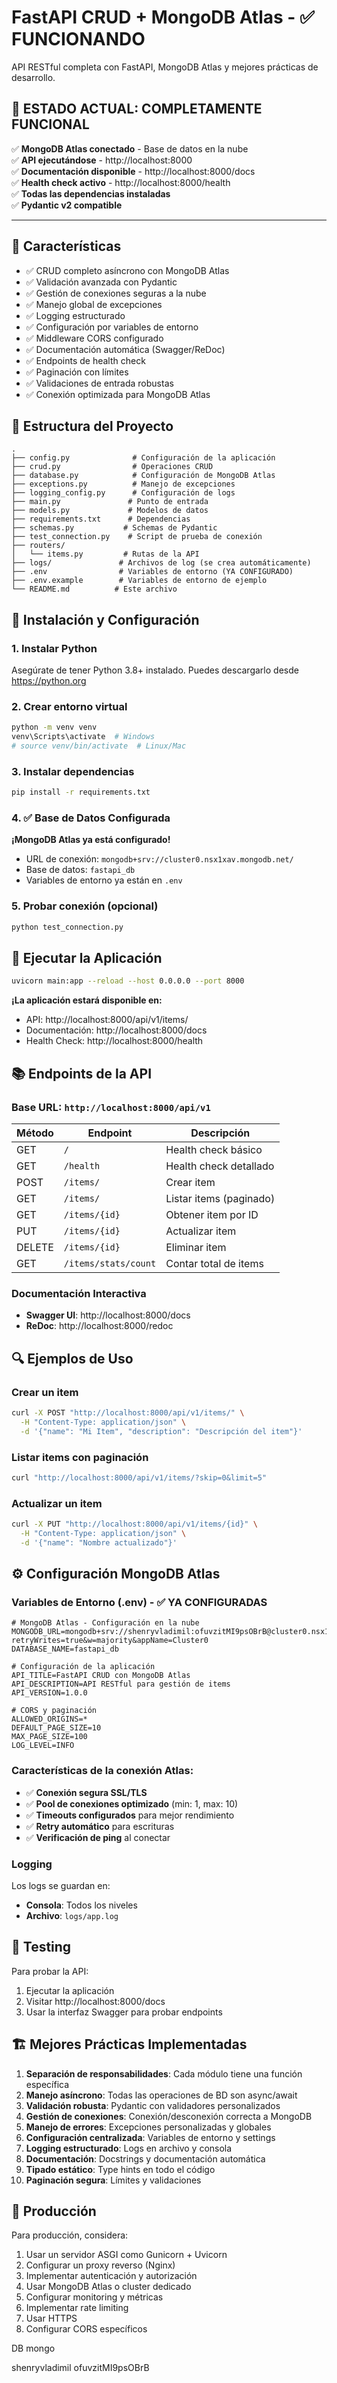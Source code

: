 # FastAPI CRUD + MongoDB Atlas - ✅ FUNCIONANDO

API RESTful completa con FastAPI, MongoDB Atlas y mejores prácticas de desarrollo.

## 🎉 **ESTADO ACTUAL: COMPLETAMENTE FUNCIONAL**

✅ **MongoDB Atlas conectado** - Base de datos en la nube  
✅ **API ejecutándose** - http://localhost:8000  
✅ **Documentación disponible** - http://localhost:8000/docs  
✅ **Health check activo** - http://localhost:8000/health  
✅ **Todas las dependencias instaladas**  
✅ **Pydantic v2 compatible**

---

## 🚀 Características

- ✅ CRUD completo asíncrono con MongoDB Atlas
- ✅ Validación avanzada con Pydantic
- ✅ Gestión de conexiones seguras a la nube
- ✅ Manejo global de excepciones
- ✅ Logging estructurado
- ✅ Configuración por variables de entorno
- ✅ Middleware CORS configurado
- ✅ Documentación automática (Swagger/ReDoc)
- ✅ Endpoints de health check
- ✅ Paginación con límites
- ✅ Validaciones de entrada robustas
- ✅ Conexión optimizada para MongoDB Atlas

## 📁 Estructura del Proyecto

```
.
├── config.py              # Configuración de la aplicación
├── crud.py                # Operaciones CRUD
├── database.py            # Configuración de MongoDB Atlas
├── exceptions.py          # Manejo de excepciones
├── logging_config.py      # Configuración de logs
├── main.py               # Punto de entrada
├── models.py             # Modelos de datos
├── requirements.txt      # Dependencias
├── schemas.py           # Schemas de Pydantic
├── test_connection.py    # Script de prueba de conexión
├── routers/
│   └── items.py         # Rutas de la API
├── logs/               # Archivos de log (se crea automáticamente)
├── .env                # Variables de entorno (YA CONFIGURADO)
├── .env.example        # Variables de entorno de ejemplo
└── README.md          # Este archivo
```

## 🔧 Instalación y Configuración

### 1. Instalar Python
Asegúrate de tener Python 3.8+ instalado. Puedes descargarlo desde https://python.org

### 2. Crear entorno virtual

```bash
python -m venv venv
venv\Scripts\activate  # Windows
# source venv/bin/activate  # Linux/Mac
```

### 3. Instalar dependencias

```bash
pip install -r requirements.txt
```

### 4. ✅ Base de Datos Configurada
**¡MongoDB Atlas ya está configurado!** 
- URL de conexión: `mongodb+srv://cluster0.nsx1xav.mongodb.net/`
- Base de datos: `fastapi_db`
- Variables de entorno ya están en `.env`

### 5. Probar conexión (opcional)

```bash
python test_connection.py
```

## 🚀 Ejecutar la Aplicación

```bash
uvicorn main:app --reload --host 0.0.0.0 --port 8000
```

**¡La aplicación estará disponible en:**
- API: http://localhost:8000/api/v1/items/
- Documentación: http://localhost:8000/docs
- Health Check: http://localhost:8000/health

## 📚 Endpoints de la API

### Base URL: `http://localhost:8000/api/v1`

| Método | Endpoint | Descripción |
|--------|----------|-------------|
| GET | `/` | Health check básico |
| GET | `/health` | Health check detallado |
| POST | `/items/` | Crear item |
| GET | `/items/` | Listar items (paginado) |
| GET | `/items/{id}` | Obtener item por ID |
| PUT | `/items/{id}` | Actualizar item |
| DELETE | `/items/{id}` | Eliminar item |
| GET | `/items/stats/count` | Contar total de items |

### Documentación Interactiva

- **Swagger UI**: http://localhost:8000/docs
- **ReDoc**: http://localhost:8000/redoc

## 🔍 Ejemplos de Uso

### Crear un item
```bash
curl -X POST "http://localhost:8000/api/v1/items/" \
  -H "Content-Type: application/json" \
  -d '{"name": "Mi Item", "description": "Descripción del item"}'
```

### Listar items con paginación
```bash
curl "http://localhost:8000/api/v1/items/?skip=0&limit=5"
```

### Actualizar un item
```bash
curl -X PUT "http://localhost:8000/api/v1/items/{id}" \
  -H "Content-Type: application/json" \
  -d '{"name": "Nombre actualizado"}'
```

## ⚙️ Configuración MongoDB Atlas

### Variables de Entorno (.env) - ✅ YA CONFIGURADAS

```env
# MongoDB Atlas - Configuración en la nube
MONGODB_URL=mongodb+srv://shenryvladimil:ofuvzitMI9psOBrB@cluster0.nsx1xav.mongodb.net/?retryWrites=true&w=majority&appName=Cluster0
DATABASE_NAME=fastapi_db

# Configuración de la aplicación
API_TITLE=FastAPI CRUD con MongoDB Atlas
API_DESCRIPTION=API RESTful para gestión de items
API_VERSION=1.0.0

# CORS y paginación
ALLOWED_ORIGINS=*
DEFAULT_PAGE_SIZE=10
MAX_PAGE_SIZE=100
LOG_LEVEL=INFO
```

### Características de la conexión Atlas:
- ✅ **Conexión segura SSL/TLS**
- ✅ **Pool de conexiones optimizado** (min: 1, max: 10)
- ✅ **Timeouts configurados** para mejor rendimiento
- ✅ **Retry automático** para escrituras
- ✅ **Verificación de ping** al conectar

### Logging

Los logs se guardan en:
- **Consola**: Todos los niveles
- **Archivo**: `logs/app.log`

## 🧪 Testing

Para probar la API:

1. Ejecutar la aplicación
2. Visitar http://localhost:8000/docs
3. Usar la interfaz Swagger para probar endpoints

## 🏗️ Mejores Prácticas Implementadas

1. **Separación de responsabilidades**: Cada módulo tiene una función específica
2. **Manejo asíncrono**: Todas las operaciones de BD son async/await
3. **Validación robusta**: Pydantic con validadores personalizados
4. **Gestión de conexiones**: Conexión/desconexión correcta a MongoDB
5. **Manejo de errores**: Excepciones personalizadas y globales
6. **Configuración centralizada**: Variables de entorno y settings
7. **Logging estructurado**: Logs en archivo y consola
8. **Documentación**: Docstrings y documentación automática
9. **Tipado estático**: Type hints en todo el código
10. **Paginación segura**: Límites y validaciones

## 🚨 Producción

Para producción, considera:

1. Usar un servidor ASGI como Gunicorn + Uvicorn
2. Configurar un proxy reverso (Nginx)
3. Implementar autenticación y autorización
4. Usar MongoDB Atlas o cluster dedicado
5. Configurar monitoring y métricas
6. Implementar rate limiting
7. Usar HTTPS
8. Configurar CORS específicos

DB mongo

shenryvladimil
ofuvzitMI9psOBrB